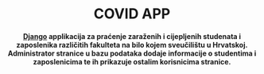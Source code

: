
<h1 align="center">
  COVID APP
  <br>
</h1>

<h4 align="center"><a href="https://www.djangoproject.com/" target="_blank">Django</a> applikacija za praćenje zaraženih i cijepljenih studenata i zaposlenika različitih fakulteta na bilo kojem sveučilištu u Hrvatskoj. Administrator stranice u bazu podataka dodaje informacije o studentima i zaposlenicima te ih prikazuje ostalim korisnicima stranice.</h4>
